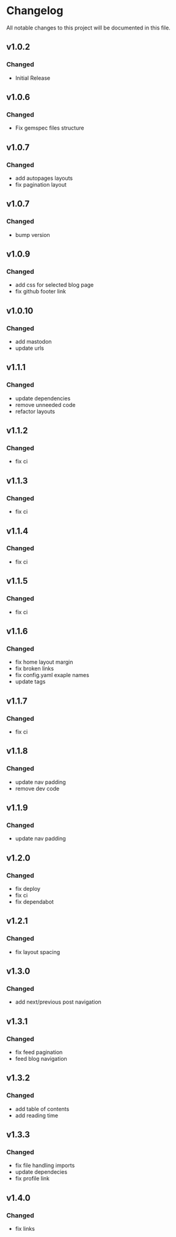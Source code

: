 # Changelog

All notable changes to this project will be documented in this file.

## v1.0.2

### Changed

- Initial Release

## v1.0.6

### Changed

- Fix gemspec files structure

## v1.0.7

### Changed

- add autopages layouts
- fix pagination layout

## v1.0.7

### Changed

- bump version

## v1.0.9

### Changed

- add css for selected blog page
- fix github footer link

## v1.0.10

### Changed

- add mastodon
- update urls

## v1.1.1

### Changed

- update dependencies
- remove unneeded code
- refactor layouts

## v1.1.2

### Changed

- fix ci

## v1.1.3

### Changed

- fix ci

## v1.1.4

### Changed

- fix ci

## v1.1.5

### Changed

- fix ci

## v1.1.6

### Changed

- fix home layout margin
- fix broken links
- fix config.yaml exaple names
- update tags

## v1.1.7

### Changed

- fix ci

## v1.1.8

### Changed

- update nav padding
- remove dev code
  
## v1.1.9

### Changed

- update nav padding

## v1.2.0

### Changed

- fix deploy
- fix ci
- fix dependabot

## v1.2.1

### Changed

- fix layout spacing

## v1.3.0

### Changed

- add next/previous post navigation

## v1.3.1

### Changed

- fix feed pagination
- feed blog navigation

## v1.3.2

### Changed

- add table of contents
- add reading time

## v1.3.3

### Changed

- fix file handling imports
- update dependecies
- fix profile link

## v1.4.0

### Changed

- fix links
